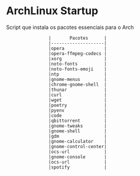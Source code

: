 # ArchLinux Startup

Script que instala os pacotes essenciais para o Arch

                    |       Pacotes      |
                    |--------------------|
                    |opera               |
                    |opera-ffmpeg-codecs |
                    |xorg                |
                    |noto-fonts          |
                    |noto-fonts-emoji    |
                    |ntp                 |
                    |gnome-menus         |
                    |chrome-gnome-shell  |
                    |thunar              |
                    |curl                |
                    |wget                |
                    |poetry              |
                    |pyenv               |
                    |code                |
                    |qbittorrent         |
                    |gnome-tweaks        |
                    |gnome-shell         |
                    |gdm                 |
                    |gnome-calculator    |
                    |gnome-control-center|
                    |ocs-url             |
                    |gnome-console       |
                    |ocs-url             |
                    |spotify             |
                            